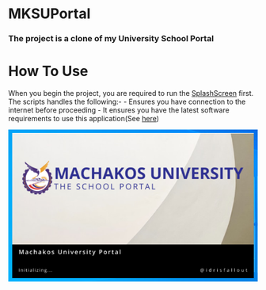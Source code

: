 # MKSUPortal
### The project is a clone of my University School Portal

# How To Use
When you begin the project, you are required to run the [SplashScreen][splash-screen] first.
The scripts handles the following:-
    -  Ensures you have connection to the internet before proceeding
    -  It ensures you have the latest software requirements to use this application(See [here][requirements])

![SPLASH...](screenshots/splash.png?raw=true "Optional Title")



[splash-screen]: splash_screen.py
[requirements]: #